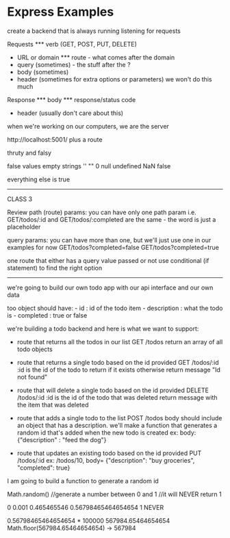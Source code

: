 # Express Examples

create a backend that is always running listening for requests

Requests
*** verb (GET, POST, PUT, DELETE)
- URL or domain
*** route - what comes after the domain
- query (sometimes) - the stuff after the ?
- body (sometimes)
- header (sometimes for extra options or parameters) we won't do this much

Response 
*** body
*** response/status code
- header (usually don't care about this)

when we're working on our computers, we are the server

http://localhost:5001/ plus a route

thruty and falsy

false values
    empty strings '' ""
    0
    null 
    undefined
    NaN
    false

everything else is true

***************************************
CLASS 3

Review
path (route) params:
you can have only one path param
i.e.
GET/todos/:id and
GET/todos/:completed
are the same - the word is just a placeholder

query params:
you can have more than one, but we'll just use one in our examples
for now
GET/todos?completed=false
GET/todos?completed=true

one route that either has a query value passed or not 
use conditional (if statement) to find the right option

******************

we're going to build our own todo app with our api interface and our own data

too object should have:
    - id : id of the todo item
    - description : what the todo is
    - completed : true or false

we're building a todo backend and here is what we want to support:

- route that returns all the todos in our list 
    GET /todos
        return an array of all todo objects

- route that returns a single todo based on the id provided
    GET /todos/:id
        :id is the id of the todo to return if it exists
        otherwise return message "Id not found"

- route that will delete a single todo based on the id provided
    DELETE /todos/:id
        :id is the id of the todo that was deleted
        return message with the item that was deleted

- route that adds a single todo to the list
    POST /todos
        body should include an object that has a description.
        we'll make a function that generates a random id that's added
        when the new todo is created
        ex: body: {"description" : "feed the dog"}

- route that updates an existing todo based on the id provided
     PUT /todos/:id
        ex: /todos/10, body= {"description": "buy groceries", "completed": true}

 I am going to build a function to generate a random id

 Math.random() //generate a number between 0 and 1
                         //it will NEVER return 1

0
0.001
0.465465546
0.56798465464654654
1 NEVER

0.56798465464654654 * 100000
567984.65464654654
Math.floor(567984.65464654654) -> 567984
